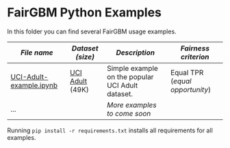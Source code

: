 # FairGBM Python Examples

In this folder you can find several FairGBM usage examples.

| _File name_             | _Dataset (size)_ | _Description_ | _Fairness criterion_ |
|-------------------------|------------------|---------------|----------------------|
| [UCI-Adult-example.ipynb](UCI-Adult-example.ipynb) | [UCI Adult](https://archive.ics.uci.edu/ml/datasets/adult) (49K) | Simple example on the popular UCI Adult dataset. | Equal TPR (_equal opportunity_) |
| ... |  | _More examples to come soon_ |  |

<!--
| [credit-card-fraud-example.ipynb](credit-card-fraud-example.ipynb) | [Credit Card Fraud](https://www.kaggle.com/datasets/mlg-ulb/creditcardfraud) (285K) | Highly class imbalanced dataset in which a trivial classifier achieves 99.8% accuracy. Show-cases the use of both fairness and global constraints! | Equal FPR (predictive equality) |
| [ACSIncome-example.ipynb](ACSIncome-example.ipynb) | [ACSIncome](https://github.com/zykls/folktables) (1.7M) | Large dataset for comparing run-times of popular fairness-aware algorithms. _Requires a sizeable amount of RAM memory (+32GB)._ | Equal FNR (equal opportunity) |
-->

Running `pip install -r requirements.txt` installs all requirements for all examples.
